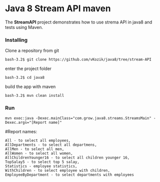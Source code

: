 # Java 8 Stream API maven


The **StreamAPI** project demonstrates how to use strema API in java8
and tests using Maven. 

### Installing

Clone a repository from git

```
bash-3.2$ git clone https://github.com/vKozik/java8/tree/stream-API
```

enter the project folder
```
bash-3.2$ cd java8
```

build the app with maven
```
bash-3.2$ mvn clean install
```

### Run

```
mvn exec:java -Dexec.mainClass="com.grow.java8.streams.StreamsMain" -Dexec.args="[Report name]"  
```

#Report names: 

    All - to select all employees,         
    AllDepartments - to select all departmens,
    AllMen - to select all men,
    AllWomen - to select all women,
    AllChildrenYounger16 - to select all children younger 16,
    TopSalay5 - to select top 5 salay,
    Statistics - employee statistics,
    WithChildren - to select employee with children,
    EmployeeByDepartment - to select departments with employees
